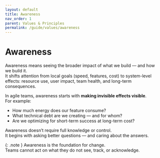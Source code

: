 ```yaml
---
layout: default
title: Awareness
nav_order: 1
parent: Values & Principles
permalink: /guide/values/awareness
---
```


# Awareness

Awareness means seeing the broader impact of what we build — and how we build it.  
It shifts attention from local goals (speed, features, cost) to system-level effects: resource use, user impact, team health, and long-term consequences.

In agile teams, awareness starts with **making invisible effects visible**.  
For example:

- How much energy does our feature consume?
- What technical debt are we creating — and for whom?
- Are we optimizing for short-term success at long-term cost?

Awareness doesn’t require full knowledge or control.  
It begins with asking better questions — and caring about the answers.

{: .note }
Awareness is the foundation for change.  
Teams cannot act on what they do not see, track, or acknowledge.